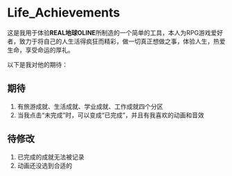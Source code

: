 # Life_Achievements
这是我用于体验**REAL地球OLINE**所制造的一个简单的工具，本人为RPG游戏爱好者，致力于将自己的人生活得疯狂而精彩，做一切真正想做之事，体验人生，热爱生命，享受命运的厚礼。

以下是我对他的期待：

## 期待
1. 有旅游成就、生活成就、学业成就、工作成就四个分区
2. 当我点击“未完成”时，可以变成“已完成”，并且有我喜欢的动画和音效

## 待修改
1. 已完成的成就无法被记录
2. 动画还没选到合适的
